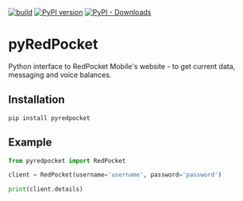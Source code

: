 [![build](https://github.com/ronnie-llamado/pyRedPocket/actions/workflows/build.yml/badge.svg)](https://github.com/ronnie-llamado/pyRedPocket/actions/workflows/build.yml)
[![PyPI version](https://badge.fury.io/py/pyredpocket.svg)](https://pypi.org/project/pyredpocket/)
[![PyPI - Downloads](https://img.shields.io/pypi/dm/pyredpocket)](https://pypi.org/project/pyredpocket/)

# pyRedPocket

Python interface to RedPocket Mobile's website - to get current data, messaging and voice balances.

## Installation

```
pip install pyredpocket
```

## Example

```python
from pyredpocket import RedPocket

client = RedPocket(username='username', password='password')

print(client.details)
```
